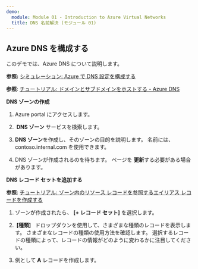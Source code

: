 ```yaml
---
demo:
  module: Module 01 - Introduction to Azure Virtual Networks
  title: DNS 名前解決 (モジュール 01)
---
```

## Azure DNS を構成する

このデモでは、Azure DNS について説明します。

**参照:** [シミュレーション: Azure で DNS 設定を構成する](https://mslabs.cloudguides.com/guides/AZ-700%20Lab%20Simulation%20-%20Configure%20DNS%20settings%20in%20Azure)

**参照**: [チュートリアル: ドメインとサブドメインをホストする - Azure DNS](https://docs.microsoft.com/azure/dns/dns-delegate-domain-azure-dns)

**DNS ゾーンの作成**

1. Azure portal にアクセスします。

1.  **DNS ゾーン** サービスを検索します。

1. **DNS ゾーン**を作成し、そのゾーンの目的を説明します。 名前には、contoso.internal.com を使用できます。

1.  DNS ゾーンが作成されるのを待ちます。 ページを **更新**する必要がある場合があります。 

**DNS レコード セットを追加する**

**参照**: [チュートリアル: ゾーン内のリソース レコードを参照するエイリアス レコードを作成する](https://learn.microsoft.com/azure/dns/tutorial-alias-rr)

1. ゾーンが作成されたら、 **[+ レコード セット]** を選択します。

1.  **[種類]**   ドロップダウンを使用して、さまざまな種類のレコードを表示します。 さまざまなレコードの種類の使用方法を確認します。 選択するレコードの種類によって、レコードの情報がどのように変わるかに注目してください。

1. 例として **A** レコードを作成します。 

